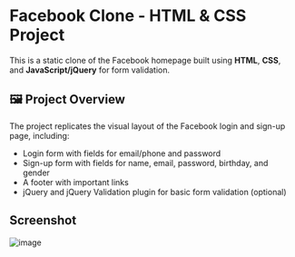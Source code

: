 # Facebook Clone - HTML & CSS Project
         
This is a static clone of the Facebook homepage built using **HTML**, **CSS**, and **JavaScript/jQuery** for form validation.


## 🖼️ Project Overview
 
The project replicates the visual layout of the Facebook login and sign-up page, including:
- Login form with fields for email/phone and password
- Sign-up form with fields for name, email, password, birthday, and gender
- A footer with important links
- jQuery and jQuery Validation plugin for basic form validation (optional)


## Screenshot

![image](https://github.com/user-attachments/assets/67ecda99-5b06-420e-bf5c-a5f2bc7fc561)



